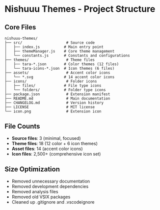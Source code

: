 # Nishuuu Themes - Project Structure

## Core Files
```
nishuuu-themes/
├── src/                    # Source code
│   ├── index.js           # Main entry point
│   ├── themeManager.js    # Core theme management
│   └── constants.js       # Constants and configurations
├── themes/                 # Theme files
│   ├── tara-*.json        # Color themes (12 files)
│   └── tara-icons-*.json  # Icon themes (6 files)
├── assets/                 # Accent color icons
│   └── *.svg              # 14 accent color icons
├── icons/                  # Folder icons
│   ├── files/             # File type icons
│   └── folders/           # Folder type icons
├── package.json            # Extension manifest
├── README.md               # Main documentation
├── CHANGELOG.md            # Version history
├── LICENSE                 # MIT license
└── icon.png                # Extension icon
```

## File Counts
- **Source files**: 3 (minimal, focused)
- **Theme files**: 18 (12 color + 6 icon themes)
- **Asset files**: 14 (accent color icons)
- **Icon files**: 2,500+ (comprehensive icon set)

## Size Optimization
- Removed unnecessary documentation
- Removed development dependencies
- Removed analysis files
- Removed old VSIX packages
- Cleaned up .gitignore and .vscodeignore
